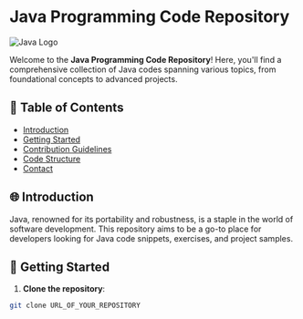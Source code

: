 # Java Programming Code Repository

![Java Logo](URL_TO_JAVA_LOGO)

Welcome to the **Java Programming Code Repository**! Here, you'll find a comprehensive collection of Java codes spanning various topics, from foundational concepts to advanced projects.

## 📑 Table of Contents
- [Introduction](#introduction)
- [Getting Started](#getting-started)
- [Contribution Guidelines](#contribution-guidelines)
- [Code Structure](#code-structure)
- [Contact](#contact)

## 🌐 Introduction

Java, renowned for its portability and robustness, is a staple in the world of software development. This repository aims to be a go-to place for developers looking for Java code snippets, exercises, and project samples.

## 🚀 Getting Started

1. **Clone the repository**:

```bash
git clone URL_OF_YOUR_REPOSITORY
```
